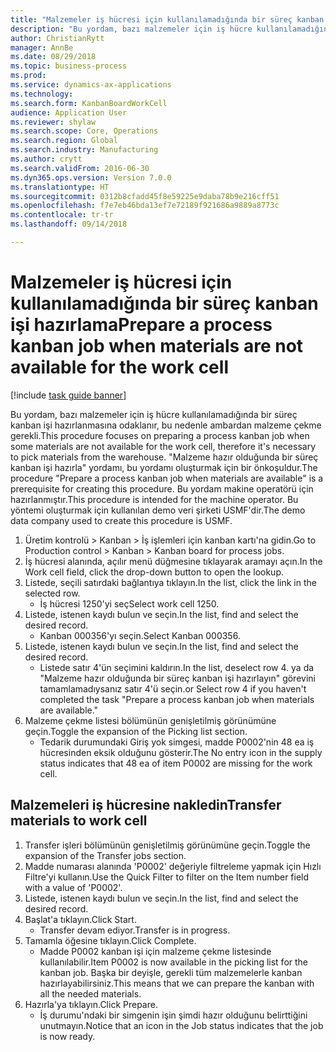```yaml
--- 
title: "Malzemeler iş hücresi için kullanılamadığında bir süreç kanban işi hazırlama"
description: "Bu yordam, bazı malzemeler için iş hücre kullanılamadığında bir süreç kanban işi hazırlanmasına odaklanır, bu nedenle ambardan malzeme çekme gerekli."
author: ChristianRytt
manager: AnnBe
ms.date: 08/29/2018
ms.topic: business-process
ms.prod: 
ms.service: dynamics-ax-applications
ms.technology: 
ms.search.form: KanbanBoardWorkCell
audience: Application User
ms.reviewer: shylaw
ms.search.scope: Core, Operations
ms.search.region: Global
ms.search.industry: Manufacturing
ms.author: crytt
ms.search.validFrom: 2016-06-30
ms.dyn365.ops.version: Version 7.0.0
ms.translationtype: HT
ms.sourcegitcommit: 0312b8cfadd45f8e59225e9daba78b9e216cff51
ms.openlocfilehash: f7e7eb46bda13ef7e72189f921686a9889a8773c
ms.contentlocale: tr-tr
ms.lasthandoff: 09/14/2018

---
```

# <a name="prepare-a-process-kanban-job-when-materials-are-not-available-for-the-work-cell"></a><span data-ttu-id="f9330-103">Malzemeler iş hücresi için kullanılamadığında bir süreç kanban işi hazırlama</span><span class="sxs-lookup"><span data-stu-id="f9330-103">Prepare a process kanban job when materials are not available for the work cell</span></span>

[!include [task guide banner](../../includes/task-guide-banner.md)]

<span data-ttu-id="f9330-104">Bu yordam, bazı malzemeler için iş hücre kullanılamadığında bir süreç kanban işi hazırlanmasına odaklanır, bu nedenle ambardan malzeme çekme gerekli.</span><span class="sxs-lookup"><span data-stu-id="f9330-104">This procedure focuses on preparing a process kanban job when some materials are not available for the work cell, therefore it's necessary to pick materials from the warehouse.</span></span> <span data-ttu-id="f9330-105">"Malzeme hazır olduğunda bir süreç kanban işi hazırla" yordamı, bu yordamı oluşturmak için bir önkoşuldur.</span><span class="sxs-lookup"><span data-stu-id="f9330-105">The procedure "Prepare a process kanban job when materials are available" is a prerequisite for creating this procedure.</span></span> <span data-ttu-id="f9330-106">Bu yordam makine operatörü için hazırlanmıştır.</span><span class="sxs-lookup"><span data-stu-id="f9330-106">This procedure is intended for the machine operator.</span></span> <span data-ttu-id="f9330-107">Bu yöntemi oluşturmak için kullanılan demo veri şirketi USMF'dir.</span><span class="sxs-lookup"><span data-stu-id="f9330-107">The demo data company used to create this procedure is USMF.</span></span>

1. <span data-ttu-id="f9330-108">Üretim kontrolü > Kanban > İş işlemleri için kanban kartı'na gidin.</span><span class="sxs-lookup"><span data-stu-id="f9330-108">Go to Production control > Kanban > Kanban board for process jobs.</span></span>
2. <span data-ttu-id="f9330-109">İş hücresi alanında, açılır menü düğmesine tıklayarak aramayı açın.</span><span class="sxs-lookup"><span data-stu-id="f9330-109">In the Work cell field, click the drop-down button to open the lookup.</span></span>
3. <span data-ttu-id="f9330-110">Listede, seçili satırdaki bağlantıya tıklayın.</span><span class="sxs-lookup"><span data-stu-id="f9330-110">In the list, click the link in the selected row.</span></span>
    * <span data-ttu-id="f9330-111">İş hücresi 1250'yi seç</span><span class="sxs-lookup"><span data-stu-id="f9330-111">Select work cell 1250.</span></span>  
4. <span data-ttu-id="f9330-112">Listede, istenen kaydı bulun ve seçin.</span><span class="sxs-lookup"><span data-stu-id="f9330-112">In the list, find and select the desired record.</span></span>
    * <span data-ttu-id="f9330-113">Kanban 000356'yı seçin.</span><span class="sxs-lookup"><span data-stu-id="f9330-113">Select Kanban 000356.</span></span>  
5. <span data-ttu-id="f9330-114">Listede, istenen kaydı bulun ve seçin.</span><span class="sxs-lookup"><span data-stu-id="f9330-114">In the list, find and select the desired record.</span></span>
    * <span data-ttu-id="f9330-115">Listede satır 4'ün seçimini kaldırın.</span><span class="sxs-lookup"><span data-stu-id="f9330-115">In the list, deselect row 4.</span></span> <span data-ttu-id="f9330-116">ya da "Malzeme hazır olduğunda bir süreç kanban işi hazırlayın" görevini tamamlamadıysanız satır 4'ü seçin.</span><span class="sxs-lookup"><span data-stu-id="f9330-116">or Select row 4 if you haven't completed the task "Prepare a process kanban job when materials are available."</span></span>  
6. <span data-ttu-id="f9330-117">Malzeme çekme listesi bölümünün genişletilmiş görünümüne geçin.</span><span class="sxs-lookup"><span data-stu-id="f9330-117">Toggle the expansion of the Picking list section.</span></span>
    * <span data-ttu-id="f9330-118">Tedarik durumundaki Giriş yok simgesi, madde P0002'nin 48 ea iş hücresinden eksik olduğunu gösterir.</span><span class="sxs-lookup"><span data-stu-id="f9330-118">The No entry icon in the supply status indicates that 48 ea of item P0002 are missing for the work cell.</span></span>  

## <a name="transfer-materials-to-work-cell"></a><span data-ttu-id="f9330-119">Malzemeleri iş hücresine nakledin</span><span class="sxs-lookup"><span data-stu-id="f9330-119">Transfer materials to work cell</span></span>
1. <span data-ttu-id="f9330-120">Transfer işleri bölümünün genişletilmiş görünümüne geçin.</span><span class="sxs-lookup"><span data-stu-id="f9330-120">Toggle the expansion of the Transfer jobs section.</span></span>
2. <span data-ttu-id="f9330-121">Madde numarası alanında 'P0002' değeriyle filtreleme yapmak için Hızlı Filtre'yi kullanın.</span><span class="sxs-lookup"><span data-stu-id="f9330-121">Use the Quick Filter to filter on the Item number field with a value of 'P0002'.</span></span>
3. <span data-ttu-id="f9330-122">Listede, istenen kaydı bulun ve seçin.</span><span class="sxs-lookup"><span data-stu-id="f9330-122">In the list, find and select the desired record.</span></span>
4. <span data-ttu-id="f9330-123">Başlat'a tıklayın.</span><span class="sxs-lookup"><span data-stu-id="f9330-123">Click Start.</span></span>
    * <span data-ttu-id="f9330-124">Transfer devam ediyor.</span><span class="sxs-lookup"><span data-stu-id="f9330-124">Transfer is in progress.</span></span>  
5. <span data-ttu-id="f9330-125">Tamamla öğesine tıklayın.</span><span class="sxs-lookup"><span data-stu-id="f9330-125">Click Complete.</span></span>
    * <span data-ttu-id="f9330-126">Madde P0002 kanban işi için malzeme çekme listesinde kullanılabilir.</span><span class="sxs-lookup"><span data-stu-id="f9330-126">Item P0002 is now available in the picking list for the kanban job.</span></span> <span data-ttu-id="f9330-127">Başka bir deyişle, gerekli tüm malzemelerle kanban hazırlayabilirsiniz.</span><span class="sxs-lookup"><span data-stu-id="f9330-127">This means that we can prepare the kanban with all the needed materials.</span></span>  
6. <span data-ttu-id="f9330-128">Hazırla'ya tıklayın.</span><span class="sxs-lookup"><span data-stu-id="f9330-128">Click Prepare.</span></span>
    * <span data-ttu-id="f9330-129">İş durumu'ndaki bir simgenin işin şimdi hazır olduğunu belirttiğini unutmayın.</span><span class="sxs-lookup"><span data-stu-id="f9330-129">Notice that an icon in the Job status indicates that the job is now ready.</span></span>  


